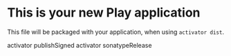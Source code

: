 This is your new Play application
=================================

This file will be packaged with your application, when using `activator dist`.

activator publishSigned
activator sonatypeRelease 